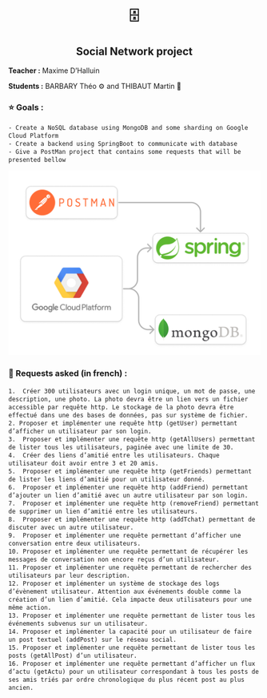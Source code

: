 # <center> 🗄️</center>
## <center> Social Network project </center>

**Teacher :** Maxime D’Halluin
   
**Students :** BARBARY Théo ⚙️ and THIBAUT Martin 🦋
    
### ⭐️ Goals :

    - Create a NoSQL database using MongoDB and some sharding on Google Cloud Platform 
    - Create a backend using SpringBoot to communicate with database 
    - Give a PostMan project that contains some requests that will be presented bellow 


![img.png](img.png)


### 🔧 Requests asked (in french) :

    1.  Créer 300 utilisateurs avec un login unique, un mot de passe, une description, une photo. La photo devra être un lien vers un fichier accessible par requête http. Le stockage de la photo devra être effectué dans une des bases de données, pas sur système de fichier.  
    2. Proposer et implémenter une requête http (getUser) permettant d’afficher un utilisateur par son login. 
    3.  Proposer et implémenter une requête http (getAllUsers) permettant de lister tous les utilisateurs, paginée avec une limite de 30. 
    4.  Créer des liens d’amitié entre les utilisateurs. Chaque utilisateur doit avoir entre 3 et 20 amis. 
    5.  Proposer et implémenter une requête http (getFriends) permettant de lister les liens d’amitié pour un utilisateur donné. 
    6.  Proposer et implémenter une requête http (addFriend) permettant d’ajouter un lien d’amitié avec un autre utilisateur par son login. 
    7.  Proposer et implémenter une requête http (removeFriend) permettant de supprimer un lien d’amitié entre les utilisateurs. 
    8.  Proposer et implémenter une requête http (addTchat) permettant de discuter avec un autre utilisateur.  
    9.  Proposer et implémenter une requête permettant d’afficher une conversation entre deux utilisateurs. 
    10. Proposer et implémenter une requête permettant de récupérer les messages de conversation non encore reçus d’un utilisateur. 
    11. Proposer et implémenter une requête permettant de rechercher des utilisateurs par leur description. 
    12. Proposer et implémenter un système de stockage des logs d’évènement utilisateur. Attention aux événements double comme la création d’un lien d’amitié. Cela impacte deux utilisateurs pour une même action. 
    13. Proposer et implémenter une requête permettant de lister tous les événements subvenus sur un utilisateur.  
    14. Proposer et implémenter la capacité pour un utilisateur de faire un post textuel (addPost) sur le réseau social. 
    15. Proposer et implémenter une requête permettant de lister tous les posts (getAllPost) d’un utilisateur. 
    16. Proposer et implémenter une requête permettant d’afficher un flux d’actu (getActu) pour un utilisateur correspondant à tous les posts de ses amis triés par ordre chronologique du plus récent post au plus ancien.  

